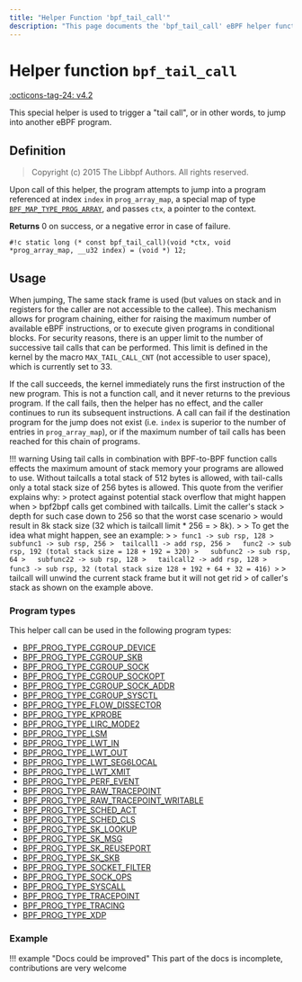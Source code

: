 ```yaml
---
title: "Helper Function 'bpf_tail_call'"
description: "This page documents the 'bpf_tail_call' eBPF helper function, including its defintion, usage, program types that can use it, and examples."
---
```

# Helper function `bpf_tail_call`

<!-- [FEATURE_TAG](bpf_tail_call) -->
[:octicons-tag-24: v4.2](https://github.com/torvalds/linux/commit/04fd61ab36ec065e194ab5e74ae34a5240d992bb)
<!-- [/FEATURE_TAG] -->

This special helper is used to trigger a "tail call", or in other words, to jump into another eBPF program.

## Definition

> Copyright (c) 2015 The Libbpf Authors. All rights reserved.


Upon call of this helper, the program attempts to jump into a program referenced at index `index` in `prog_array_map`, a special map of type [`BPF_MAP_TYPE_PROG_ARRAY`](../program-type/BPF_MAP_TYPE_PROG_ARRAY.md), and passes
`ctx`, a pointer to the context.

**Returns**
0 on success, or a negative error in case of failure.

`#!c static long (* const bpf_tail_call)(void *ctx, void *prog_array_map, __u32 index) = (void *) 12;`

## Usage

When jumping, The same stack frame is used (but values on stack and in registers for the caller are not accessible to the callee). This mechanism allows for program chaining, either for raising the maximum number of available eBPF instructions, or to execute given programs in conditional blocks. For security reasons, there is an upper limit to the number of successive tail calls that can be performed. This limit is defined in the kernel by the macro `MAX_TAIL_CALL_CNT` (not accessible to user space), which is currently set to 33.

If the call succeeds, the kernel immediately runs the first instruction of the new program. This is not a function call, and it never returns to the previous program. If the call fails, then the helper has no effect, and the caller continues to run its subsequent instructions. A call can fail if the destination program for the jump does not exist (i.e. `index` is superior to the number of entries in `prog_array_map`), or if the maximum number of tail calls has been reached for this chain of programs. 

!!! warning
    Using tail calls in combination with BPF-to-BPF function calls effects the maximum amount of stack memory your programs are allowed to use. Without tailcalls a total stack of 512 bytes is allowed, with tail-calls only a total stack size of 256 bytes is allowed. This quote from the verifier explains why:
    > protect against potential stack overflow that might happen when
	> bpf2bpf calls get combined with tailcalls. Limit the caller's stack
	> depth for such case down to 256 so that the worst case scenario
	> would result in 8k stack size (32 which is tailcall limit * 256 =
	> 8k).
	>
	> To get the idea what might happen, see an example:
    > ```
	> func1 -> sub rsp, 128
	>  subfunc1 -> sub rsp, 256
	>  tailcall1 -> add rsp, 256
	>   func2 -> sub rsp, 192 (total stack size = 128 + 192 = 320)
	>   subfunc2 -> sub rsp, 64
	>   subfunc22 -> sub rsp, 128
	>   tailcall2 -> add rsp, 128
	>    func3 -> sub rsp, 32 (total stack size 128 + 192 + 64 + 32 = 416)
	> ```
	> tailcall will unwind the current stack frame but it will not get rid
	> of caller's stack as shown on the example above.

### Program types

This helper call can be used in the following program types:

<!-- DO NOT EDIT MANUALLY -->
<!-- [HELPER_FUNC_PROG_REF] -->
 * [BPF_PROG_TYPE_CGROUP_DEVICE](../program-type/BPF_PROG_TYPE_CGROUP_DEVICE.md)
 * [BPF_PROG_TYPE_CGROUP_SKB](../program-type/BPF_PROG_TYPE_CGROUP_SKB.md)
 * [BPF_PROG_TYPE_CGROUP_SOCK](../program-type/BPF_PROG_TYPE_CGROUP_SOCK.md)
 * [BPF_PROG_TYPE_CGROUP_SOCKOPT](../program-type/BPF_PROG_TYPE_CGROUP_SOCKOPT.md)
 * [BPF_PROG_TYPE_CGROUP_SOCK_ADDR](../program-type/BPF_PROG_TYPE_CGROUP_SOCK_ADDR.md)
 * [BPF_PROG_TYPE_CGROUP_SYSCTL](../program-type/BPF_PROG_TYPE_CGROUP_SYSCTL.md)
 * [BPF_PROG_TYPE_FLOW_DISSECTOR](../program-type/BPF_PROG_TYPE_FLOW_DISSECTOR.md)
 * [BPF_PROG_TYPE_KPROBE](../program-type/BPF_PROG_TYPE_KPROBE.md)
 * [BPF_PROG_TYPE_LIRC_MODE2](../program-type/BPF_PROG_TYPE_LIRC_MODE2.md)
 * [BPF_PROG_TYPE_LSM](../program-type/BPF_PROG_TYPE_LSM.md)
 * [BPF_PROG_TYPE_LWT_IN](../program-type/BPF_PROG_TYPE_LWT_IN.md)
 * [BPF_PROG_TYPE_LWT_OUT](../program-type/BPF_PROG_TYPE_LWT_OUT.md)
 * [BPF_PROG_TYPE_LWT_SEG6LOCAL](../program-type/BPF_PROG_TYPE_LWT_SEG6LOCAL.md)
 * [BPF_PROG_TYPE_LWT_XMIT](../program-type/BPF_PROG_TYPE_LWT_XMIT.md)
 * [BPF_PROG_TYPE_PERF_EVENT](../program-type/BPF_PROG_TYPE_PERF_EVENT.md)
 * [BPF_PROG_TYPE_RAW_TRACEPOINT](../program-type/BPF_PROG_TYPE_RAW_TRACEPOINT.md)
 * [BPF_PROG_TYPE_RAW_TRACEPOINT_WRITABLE](../program-type/BPF_PROG_TYPE_RAW_TRACEPOINT_WRITABLE.md)
 * [BPF_PROG_TYPE_SCHED_ACT](../program-type/BPF_PROG_TYPE_SCHED_ACT.md)
 * [BPF_PROG_TYPE_SCHED_CLS](../program-type/BPF_PROG_TYPE_SCHED_CLS.md)
 * [BPF_PROG_TYPE_SK_LOOKUP](../program-type/BPF_PROG_TYPE_SK_LOOKUP.md)
 * [BPF_PROG_TYPE_SK_MSG](../program-type/BPF_PROG_TYPE_SK_MSG.md)
 * [BPF_PROG_TYPE_SK_REUSEPORT](../program-type/BPF_PROG_TYPE_SK_REUSEPORT.md)
 * [BPF_PROG_TYPE_SK_SKB](../program-type/BPF_PROG_TYPE_SK_SKB.md)
 * [BPF_PROG_TYPE_SOCKET_FILTER](../program-type/BPF_PROG_TYPE_SOCKET_FILTER.md)
 * [BPF_PROG_TYPE_SOCK_OPS](../program-type/BPF_PROG_TYPE_SOCK_OPS.md)
 * [BPF_PROG_TYPE_SYSCALL](../program-type/BPF_PROG_TYPE_SYSCALL.md)
 * [BPF_PROG_TYPE_TRACEPOINT](../program-type/BPF_PROG_TYPE_TRACEPOINT.md)
 * [BPF_PROG_TYPE_TRACING](../program-type/BPF_PROG_TYPE_TRACING.md)
 * [BPF_PROG_TYPE_XDP](../program-type/BPF_PROG_TYPE_XDP.md)
<!-- [/HELPER_FUNC_PROG_REF] -->

### Example

!!! example "Docs could be improved"
    This part of the docs is incomplete, contributions are very welcome
